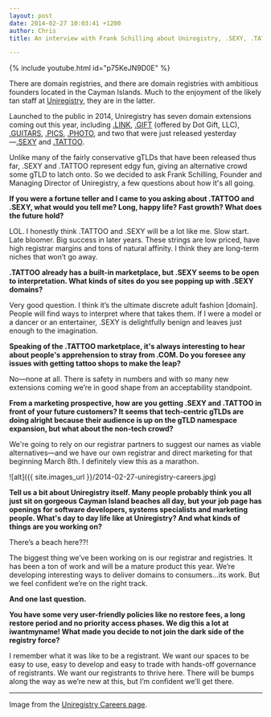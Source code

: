 ```yaml
---
layout: post
date: 2014-02-27 10:03:41 +1200
author: Chris
title: An interview with Frank Schilling about Uniregistry, .SEXY, .TATTOO and not joining the registry dark side

---
```


<!-- excerpt -->

{% include youtube.html id="p75KeJN9D0E" %}

There are domain registries, and there are domain registries with ambitious founders located in the Cayman Islands. Much to the enjoyment of the likely tan staff at [Uniregistry](http://uniregistry.com/), they are in the latter.

Launched to the public in 2014, Uniregistry has seven domain extensions coming out this year, including [.LINK](https://iwantmyname.com/domains/dot-link), [.GIFT](https://iwantmyname.com/domains/dot-gift) (offered by Dot Gift, LLC), [.GUITARS](https://iwantmyname.com/domains/dot-guitars), [.PICS](https://iwantmyname.com/domains/dot-pics), [.PHOTO](https://iwantmyname.com/domains/dot-photo), and two that were just released yesterday—[.SEXY](https://iwantmyname.com/domains/dot-sexy) and [.TATTOO](https://iwantmyname.com/domains/dot-tattoo).

Unlike many of the fairly conservative gTLDs that have been released thus far, .SEXY and .TATTOO represent edgy fun, giving an alternative crowd some gTLD to latch onto. So we decided to ask Frank Schilling, Founder and Managing Director of Uniregistry, a few questions about how it's all going. 

<!-- /excerpt -->

**If you were a fortune teller and I came to you asking about .TATTOO and .SEXY, what would you tell me? Long, happy life? Fast growth? What does the future hold?**

LOL. I honestly think .TATTOO and .SEXY will be a lot like me. Slow start. Late bloomer. Big success in later years. These strings are low priced, have high registrar margins and tons of natural affinity. I think they are long-term niches that won’t go away.

**.TATTOO already has a built-in marketplace, but .SEXY seems to be open to interpretation. What kinds of sites do you see popping up with .SEXY domains?**

Very good question. I think it’s the ultimate discrete adult fashion [domain]. People will find ways to interpret where that takes them. If I were a model or a dancer or an entertainer, .SEXY is delightfully benign and leaves just enough to the imagination.

**Speaking of the .TATTOO marketplace, it's always interesting to hear about people's apprehension to stray from .COM. Do you foresee any issues with getting tattoo shops to make the leap?**

No—none at all. There is safety in numbers and with so many new extensions coming we’re in good shape from an acceptability standpoint.

**From a marketing prospective, how are you getting .SEXY and .TATTOO in front of your future customers? It seems that tech-centric gTLDs are doing alright because their audience is up on the gTLD namespace expansion, but what about the non-tech crowd?**

We're going to rely on our registrar partners to suggest our names as viable alternatives—and we have our own registrar and direct marketing for that beginning March 8th. I definitely view this as a marathon.

![alt]({{ site.images_url }}/2014-02-27-uniregistry-careers.jpg)

**Tell us a bit about Uniregistry itself. Many people probably think you all just sit on gorgeous Cayman Island beaches all day, but your job page has openings for software developers, systems specialists and marketing people. What's day to day life like at Uniregistry? And what kinds of things are you working on?**

There’s a beach here??!

The biggest thing we’ve been working on is our registrar and registries.  It has been a ton of work and will be a mature product this year. We’re developing interesting ways to deliver domains to consumers...its work. But we feel confident we’re on the right track.

**And one last question.** 

**You have some very user-friendly policies like no restore fees, a long restore period and no priority access phases. We dig this a lot at iwantmyname! What made you decide to not join the dark side of the registry force?**

I remember what it was like to be a registrant. We want our spaces to be easy to use, easy to develop and easy to trade with hands-off governance of registrants. We want our registrants to thrive here. There will be bumps along the way as we’re new at this, but I’m confident we’ll get there.

***

Image from the [Uniregistry Careers page](http://uniregistry.com/careers).
